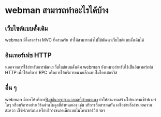 # webman สามารถทำอะไรได้บ้าง

## เว็บไซต์แบบดั้งเดิม
webman มีโครงสร้าง MVC ที่ครบครัน ทำให้สามารถนำไปใช้พัฒนาเว็บไซต์แบบดั้งเดิมได้

## อินเทอร์เฟซ HTTP
นอกจากการใช้สำหรับการพัฒนาเว็บไซต์แบบดั้งเดิม webman ยังเหมาะสำหรับใช้เป็นอินเทอร์เฟซ HTTP เพื่อให้บริการ RPC หรือการให้บริการขนาดเล็กแบบไมโครเซอร์วิส

## อื่น ๆ
webman มีการให้บริการ[ฟังก์ชันการประมวลผลที่กำหนดเอง](process.md) ทำให้สามารถสร้างโปรแกรมเซิร์ฟเวอร์ใดๆ หรือบริการอย่างเวิร์คผ่านโมดูลที่กำหนดเอง เช่น บริการสื่อสารสดทัน เครือข่ายสิ่งอำนวยความสะดวก เซิร์ฟเวอร์เกม หรือบริการขนาดเล็กแบบไมโครเซอร์วิส ฯลฯ
